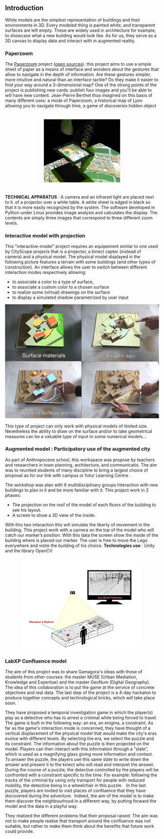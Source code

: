 ## Introduction

White models are the simplest representation of buildings and their environments in 3D. Every modeled thing is painted white, and transparent surfaces are left empty. These are widely used in architecture for example, to showcase what a new building would look like. As for us, they serve as a 3D canvas to display data and interact with in augmented reality.

### Paperzoom
The [Paperzoom](https://www.erasme.org/paper-zoom) project ([open sources](https://github.com/urbanlab/paperzoom)).
this project aims to use a simple sheet of paper as a means of interface and wonders about the gestures that allow to navigate in the depth of information. Are these gestures simpler, more intuitive and natural than an interface
tactile? Do they make it easier to find your way around a 3-dimensional map? One of the strong points of the project is
publishing new cards: publish four images and you'll be able to will have new content. Jean-Pierre Berthet thus imagined
on this basis of many different uses: a mode of Paperzoom, a historical map of Lyon allowing you to navigate through time, a game of discoveries hidden object

<p align="center">
<img src="StateOfArt/PaperZoom.jpg" alt="Interactive model" width="250"/>
</p>

**TECHNICAL APPARATUS** :
A camera and an infrared light are placed next to it. of a projector over a white table. A white sheet is edged in black so that it is more easily recognized by the system. The software developed in Python under Linux provides image analysis and calculates the display. The contents are simply three images that correspond to three different zoom levels.



### Interactive model with projection

This "interactive-model" project requires an equipement similar to one used by CityScope projects that is a projector, a kinect captor (instead of camera) and a physical model. The physical model displayed in the following picture features a terrain with some buildings (and other types of construction). An interface allows the user to switch between different interaction modes respectively allowing:
  - to associate a color to a type of surface, 
  - to associate a custom color to a chosen surface
  - to realize some (virtual) drawings on the surface
  - to display a simulated shadow parametrized by user input
<p style="text-align:center;">
<img src="StateOfArt/InteractiveModel.png" alt="Interactive model" width="600"/>
</p>
This type of project can only work with physical models of limited size. Nevetheless the ability to draw on the surface and/or to take geometrical measures can be a valuable type of input to some numerical models...

### Augmented model : Participatory use of the augmented city
As part of Anthropocene school, this workspace was propose by teachers and researchers in town planning, architecture, and communicatio. The aim was to reunited students of many discipline to bring a largest choice of proposal as for our link with campus or futur Learning Centre .
<!-- (see [this document](maquette_augmentee.pdf)) -->

The workshop was plan with 6 multidisciplinary groups
Interaction with new buildings to plan in it and be more familiar with it.
This project work in 2 phases: 
- The projection on the roof of the model of each floors of the building to see his layout.
- A screen to show a 3D view of the inside.

With this two interaction this will simulate the liberty of movement in the building.
This project work with a camera on the top of the model who will catch our marker’s position. With this data the screen show the inside of the building where is placed our marker. The user is free to move the Lego everywhere and visite the building of his choice. **Technologies use** : Unity and the library OpenCV
<p style="text-align:center;">
<img src="StateOfArt/AugmentedModel.PNG" alt="Interactive model" width="400"/>
</p>

### LabXP Confluence model
<!-- (see its [final report](LabXP-Confluence-CompteRenduFinal.pdf) -->
The aim of this project  was to share Gamagora's ideas with those of students from other courses: the master MUSE (Urban Mediation, Knowledge and Expertise) and the master GeoNum (Digital Geography). The idea of this collaboration is to put the game at the service of concrete objectives and real data. The last step of the project is a 4-day hackaton to produce together concepts and technological bricks, which will take place soon.

They have proposed a temporal investigation game in which the player(s) play as a detective who has to arrest a criminal while being forced to travel. The game is built in the following way: an era, an enigma, a constraint. As far as the game's interaction mode is concerned, they have thought of a vertical displacement of the physical model that would make the city's eras evolve with different levels. By selecting the era, we select the puzzle and its constraint. The information about the puzzle is then projected on the model. Players can then interact with this information through a "slate", which is used as a magnifying glass giving more information and context. To answer the puzzle, the players use this same slate to write down the answer and present it to the kinect who will read and interpret the answer. During the course of a puzzle, the detective controlled by the players will be confronted with a constraint specific to the time. For example: following the tracks of the criminal by using only transport for people with reduced mobility, the detective being in a wheelchair in this puzzle.   In the last puzzle, players are invited to visit places of confluence that they have discovered during the adventure.  Indeed, the aim of the model is to make them discover the neighbourhood in a different way, by putting forward the model and the data in a playful way. 

They realized the different problems that their proposal raised: The aim was not to make people realise that transport around the confluence was not suitable, but rather to make them think about the benefits that future work could provide.

